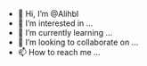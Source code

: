 - 👋 Hi, I’m @Alihbl
- 👀 I’m interested in ...
- 🌱 I’m currently learning ...
- 💞️ I’m looking to collaborate on ...
- 📫 How to reach me ...

<!---
Alihbl/Alihbl is a ✨ special ✨ repository because its `README.md` (this file) appears on your GitHub profile.
You can click the Preview link to take a look at your changes.
--->
